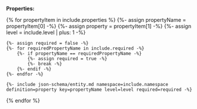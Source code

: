 **Properties:**

{% for propertyItem in include.properties %}
	{%- assign propertyName = propertyItem[0] -%}
	{%- assign property = propertyItem[1] -%}
	{%- assign level = include.level | plus: 1 -%}

	{%- assign required = false -%}
	{%- for requiredPropertyName in include.required -%}
		{%- if propertyName == requiredPropertyName -%}
			{%- assign required = true -%}
			{%- break -%}
		{%- endif -%}
	{%- endfor -%}

	{%- include json-schema/entity.md namespace=include.namespace definition=property key=propertyName level=level required=required -%}
{% endfor %}
